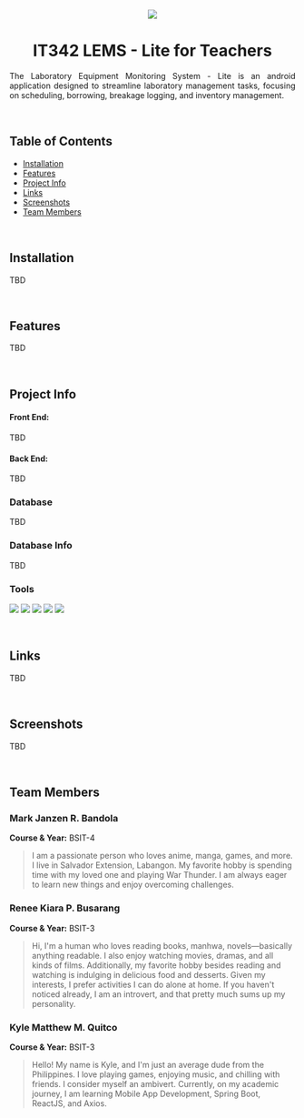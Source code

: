 <!--suppress ALL -->

<!-- Project Banner -->
<br>

<p align="center">
    <a href="#" align="center">
        <img src="https://i.imgur.com/Wi7UDJU.png" />
    </a>
</p>

<h1 align="center">IT342 LEMS - Lite for Teachers</h1>

<!-- Project Descripton -->

<p align="justify">
    The Laboratory Equipment Monitoring System - Lite is an android application designed to streamline laboratory management tasks, focusing on scheduling, borrowing, breakage logging, and inventory management.
</p>

<br>

<!-- Project Table of Contents -->

## Table of Contents
- [Installation](#installation)
- [Features](#features)
- [Project Info](#project-info)
- [Links](#links)
- [Screenshots](#screenshots)
- [Team Members](#team-members)

<br>

<!-- Project Installation -->

## Installation

TBD

<br>

<!-- Project Features -->

## Features

TBD

<br>

<!-- Project Info -->

## Project Info

#### Front End:
TBD

#### Back End:
TBD

### Database

TBD

### Database Info

TBD

### Tools

<p align="left">
    <a href="#tools"><img src="https://img.shields.io/badge/IntelliJ_IDEA-000000.svg?style=for-the-badge&logo=intellij-idea&logoColor=white" /></a>
    <a href="#tools"><img src="https://img.shields.io/badge/git-%23F05033.svg?style=for-the-badge&logo=git&logoColor=white" /></a>
    <a href="#tools"><img src="https://img.shields.io/badge/ClickUp-white?style=for-the-badge&logo=ClickUp&logoColor=black" /></a>
    <a href="#tools"><img src="https://img.shields.io/badge/Figma-F24E1E?style=for-the-badge&logo=figma&logoColor=white" /></a>
    <a href="#tools"><img src="https://img.shields.io/badge/Canva-%2300C4CC.svg?&style=for-the-badge&logo=Canva&logoColor=white" /></a>
</p>

<br>

## Links

TBD

<br>

## Screenshots

TBD

<br>

## Team Members

### Mark Janzen R. Bandola

**Course & Year:** BSIT-4

>I am a passionate person who loves anime, manga, games, and more. I live in Salvador Extension, Labangon. My favorite hobby is spending time with my loved one and playing War Thunder. I am always eager to learn new things and enjoy overcoming challenges.

### Renee Kiara P. Busarang

**Course & Year:** BSIT-3  

> Hi, I'm a human who loves reading books, manhwa, novels—basically anything readable. I also enjoy watching movies, dramas, and all kinds of films. Additionally, my favorite hobby besides reading and watching is indulging in delicious food and desserts. Given my interests, I prefer activities I can do alone at home. If you haven't noticed already, I am an introvert, and that pretty much sums up my personality.

### Kyle Matthew M. Quitco

**Course & Year:** BSIT-3

> Hello! My name is Kyle, and I'm just an average dude from the Philippines. I love playing games, enjoying music, and chilling with friends. I consider myself an ambivert. Currently, on my academic journey, I am learning Mobile App Development, Spring Boot, ReactJS, and Axios.

